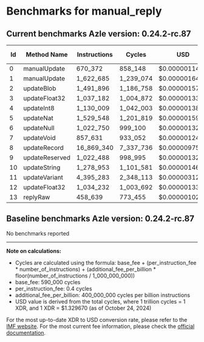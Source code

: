 # Benchmarks for manual_reply

## Current benchmarks Azle version: 0.24.2-rc.87

| Id  | Method Name    | Instructions | Cycles    | USD           | USD/Million Calls |
| --- | -------------- | ------------ | --------- | ------------- | ----------------- |
| 0   | manualUpdate   | 670_372      | 858_148   | $0.0000011411 | $1.14             |
| 1   | manualUpdate   | 1_622_685    | 1_239_074 | $0.0000016476 | $1.64             |
| 2   | updateBlob     | 1_491_896    | 1_186_758 | $0.0000015780 | $1.57             |
| 3   | updateFloat32  | 1_037_182    | 1_004_872 | $0.0000013361 | $1.33             |
| 4   | updateInt8     | 1_130_009    | 1_042_003 | $0.0000013855 | $1.38             |
| 5   | updateNat      | 1_529_548    | 1_201_819 | $0.0000015980 | $1.59             |
| 6   | updateNull     | 1_022_750    | 999_100   | $0.0000013285 | $1.32             |
| 7   | updateVoid     | 857_631      | 933_052   | $0.0000012407 | $1.24             |
| 8   | updateRecord   | 16_869_340   | 7_337_736 | $0.0000097568 | $9.75             |
| 9   | updateReserved | 1_022_488    | 998_995   | $0.0000013283 | $1.32             |
| 10  | updateString   | 1_278_953    | 1_101_581 | $0.0000014647 | $1.46             |
| 11  | updateVariant  | 4_395_283    | 2_348_113 | $0.0000031222 | $3.12             |
| 12  | updateFloat32  | 1_034_232    | 1_003_692 | $0.0000013346 | $1.33             |
| 13  | replyRaw       | 458_639      | 773_455   | $0.0000010284 | $1.02             |

## Baseline benchmarks Azle version: 0.24.2-rc.87

No benchmarks reported

---

**Note on calculations:**

-   Cycles are calculated using the formula: base_fee + (per_instruction_fee \* number_of_instructions) + (additional_fee_per_billion \* floor(number_of_instructions / 1_000_000_000))
-   base_fee: 590_000 cycles
-   per_instruction_fee: 0.4 cycles
-   additional_fee_per_billion: 400_000_000 cycles per billion instructions
-   USD value is derived from the total cycles, where 1 trillion cycles = 1 XDR, and 1 XDR = $1.329670 (as of October 24, 2024)

For the most up-to-date XDR to USD conversion rate, please refer to the [IMF website](https://www.imf.org/external/np/fin/data/rms_sdrv.aspx).
For the most current fee information, please check the [official documentation](https://internetcomputer.org/docs/current/developer-docs/gas-cost#execution).
